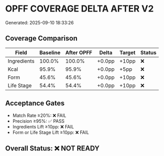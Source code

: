 # OPFF COVERAGE DELTA AFTER V2
Generated: 2025-09-10 18:33:26

## Coverage Comparison

| Field | Baseline | After OPFF | Delta | Target | Status |
|-------|----------|------------|--------|--------|--------|
| Ingredients | 100.0% | 100.0% | +0.0pp | +10pp | ❌ |
| Kcal | 95.9% | 95.9% | +0.0pp | +5pp | ❌ |
| Form | 45.6% | 45.6% | +0.0pp | +10pp | ❌ |
| Life Stage | 54.4% | 54.4% | +0.0pp | +10pp | ❌ |

## Acceptance Gates
- Match Rate ≥20%: ❌ FAIL
- Precision ≥95%: ✅ PASS
- Ingredients Lift ≥10pp: ❌ FAIL
- Form or Life Stage Lift ≥10pp: ❌ FAIL

## Overall Status: ❌ NOT READY
